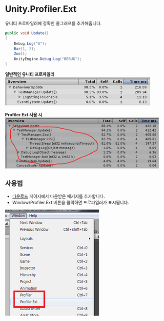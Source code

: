 Unity.Profiler.Ext
====
유니티 프로파일러에 정확한 콜그래프를 추가해줍니다.

```cs
public void Update()
{
    Debug.Log("A");
    Bar(1, 2);
    Zoo();
    UnityEngine.Debug.Log("DEBUG");
}
```

__일반적인 유니티 프로파일러__<br>
![before](before_pfext.PNG)<br>
<br>
__Profiler.Ext 사용 시__<br>
![after](after_pfext.PNG)<br>

사용법
----
* [다운로드](https://github.com/pjc0247/Unity.Profiler.Ext/releases) 페이지에서 다운받은 패키지를 추가합니다.
* Window/Profiler.Ext 버튼을 클릭하면 프로파일러가 표시됩니다.

![e](menuitem.png)
